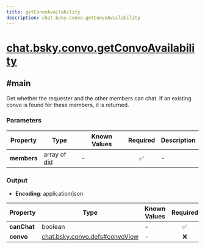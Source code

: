 ```yaml
---
title: getConvoAvailability
description: chat.bsky.convo.getConvoAvailability
---
```


# [chat.bsky.convo.getConvoAvailability](https://github.com/myConsciousness/atproto.dart/blob/main/lexicons/chat/bsky/convo/getConvoAvailability.json)

## #main

Get whether the requester and the other members can chat. If an existing convo is found for these members, it is returned.

### Parameters

| Property | Type | Known Values | Required | Description |
| --- | --- | --- | :---: | --- |
| **members** | array of [did](https://atproto.com/specs/did) | - | ✅ | - |

### Output

- **Encoding**: application/json

| Property | Type | Known Values | Required | Description |
| --- | --- | --- | :---: | --- |
| **canChat** | boolean | - | ✅ | - |
| **convo** | [chat.bsky.convo.defs#convoView](../../../../lexicons/chat/bsky/convo/defs.md#convoview) | - | ❌ | - |
